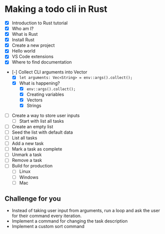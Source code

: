 # Making a todo cli in Rust

* [x] Introduction to Rust tutorial
* [x] Who am I?
* [x] What is Rust
* [x] Install Rust
* [x] Create a new project
* [x] Hello world
* [x] VS Code extensions
* [x] Where to find documentation
* [-] Collect CLI arguments into Vector
  * [x] `let arguments: Vec<String> = env::args().collect();`
  * [x] What is happening?
    * [x] `env::args().collect();`
    * [x] Creating variables
    * [x] Vectors
    * [x] Strings
* [ ] Create a way to store user inputs
  * [ ] Start with list all tasks
* [ ] Create an empty list
* [ ] Seed the list with default data
* [ ] List all tasks
* [ ] Add a new task
* [ ] Mark a task as complete
* [ ] Unmark a task
* [ ] Remove a task
* [ ] Build for production
  * [ ] Linux
  * [ ] Windows
  * [ ] Mac

## Challenge for you

* Instead of taking user input from arguments, run a loop and ask the user for their command every iteration.
* Implement a command for changing the task description
* Implement a custom sort command